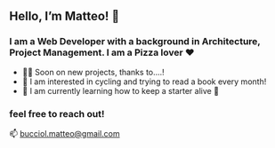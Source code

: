 ## Hello, I’m Matteo! 🍕


### I am a Web Developer with a background in Architecture, Project Management. I am a Pizza lover ♥️

- 🧑‍💻 Soon on new projects, thanks to....!
- 👀 I am interested in cycling and trying to read a book every month!
- 🌱 I am currently learning how to keep a starter alive 🍞


### feel free to reach out! 
📫 bucciol.matteo@gmail.com


<!---
matteobu/matteobu is a ✨ special ✨ repository because its `README.md` (this file) appears on your GitHub profile.
You can click the Preview link to take a look at your changes.
--->
